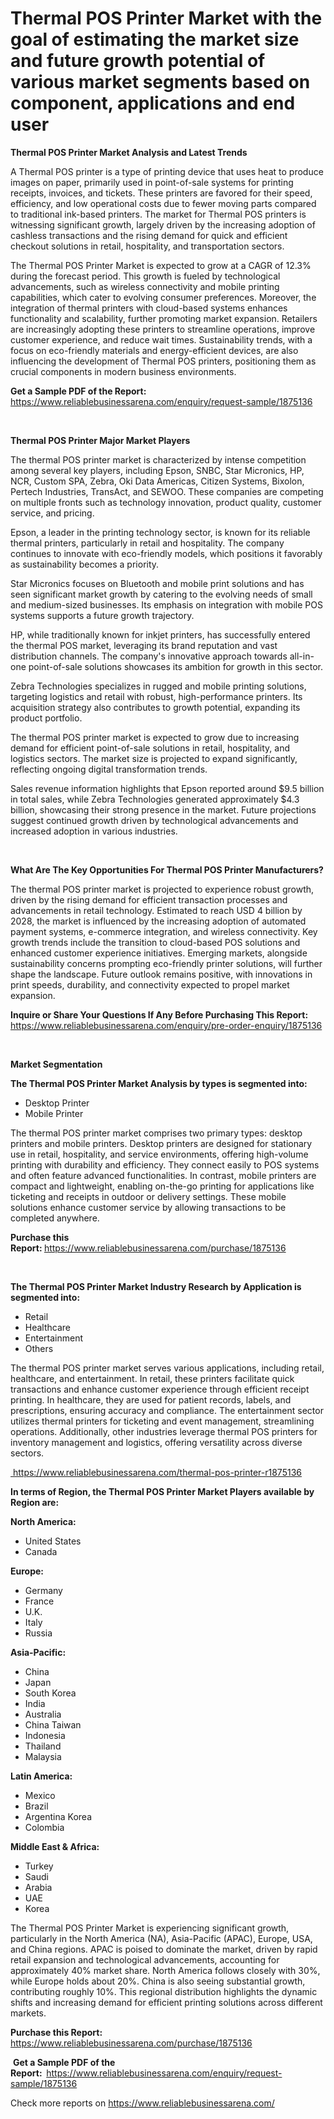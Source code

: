 <p><h1>Thermal POS Printer Market with the goal of estimating the market size and future growth potential of various market segments based on component, applications and end user</h1></p><p><strong>Thermal POS Printer Market Analysis and Latest Trends</strong></p>
<p><p>A Thermal POS printer is a type of printing device that uses heat to produce images on paper, primarily used in point-of-sale systems for printing receipts, invoices, and tickets. These printers are favored for their speed, efficiency, and low operational costs due to fewer moving parts compared to traditional ink-based printers. The market for Thermal POS printers is witnessing significant growth, largely driven by the increasing adoption of cashless transactions and the rising demand for quick and efficient checkout solutions in retail, hospitality, and transportation sectors.</p><p>The Thermal POS Printer Market is expected to grow at a CAGR of 12.3% during the forecast period. This growth is fueled by technological advancements, such as wireless connectivity and mobile printing capabilities, which cater to evolving consumer preferences. Moreover, the integration of thermal printers with cloud-based systems enhances functionality and scalability, further promoting market expansion. Retailers are increasingly adopting these printers to streamline operations, improve customer experience, and reduce wait times. Sustainability trends, with a focus on eco-friendly materials and energy-efficient devices, are also influencing the development of Thermal POS printers, positioning them as crucial components in modern business environments.</p></p>
<p><strong>Get a Sample PDF of the Report:&nbsp;</strong> <a href="https://www.reliablebusinessarena.com/enquiry/request-sample/1875136?utm_campaign=2532&utm_medium=2&utm_source=Github&utm_content=ia&utm_term=11042025&utm_id=thermal-pos-printer">https://www.reliablebusinessarena.com/enquiry/request-sample/1875136</a></p>
<p>&nbsp;</p>
<p><strong>Thermal POS Printer Major Market Players</strong></p>
<p><p>The thermal POS printer market is characterized by intense competition among several key players, including Epson, SNBC, Star Micronics, HP, NCR, Custom SPA, Zebra, Oki Data Americas, Citizen Systems, Bixolon, Pertech Industries, TransAct, and SEWOO. These companies are competing on multiple fronts such as technology innovation, product quality, customer service, and pricing.</p><p>Epson, a leader in the printing technology sector, is known for its reliable thermal printers, particularly in retail and hospitality. The company continues to innovate with eco-friendly models, which positions it favorably as sustainability becomes a priority.</p><p>Star Micronics focuses on Bluetooth and mobile print solutions and has seen significant market growth by catering to the evolving needs of small and medium-sized businesses. Its emphasis on integration with mobile POS systems supports a future growth trajectory.</p><p>HP, while traditionally known for inkjet printers, has successfully entered the thermal POS market, leveraging its brand reputation and vast distribution channels. The company's innovative approach towards all-in-one point-of-sale solutions showcases its ambition for growth in this sector.</p><p>Zebra Technologies specializes in rugged and mobile printing solutions, targeting logistics and retail with robust, high-performance printers. Its acquisition strategy also contributes to growth potential, expanding its product portfolio.</p><p>The thermal POS printer market is expected to grow due to increasing demand for efficient point-of-sale solutions in retail, hospitality, and logistics sectors. The market size is projected to expand significantly, reflecting ongoing digital transformation trends.</p><p>Sales revenue information highlights that Epson reported around $9.5 billion in total sales, while Zebra Technologies generated approximately $4.3 billion, showcasing their strong presence in the market. Future projections suggest continued growth driven by technological advancements and increased adoption in various industries.</p></p>
<p>&nbsp;</p>
<p><strong>What Are The Key Opportunities For Thermal POS Printer Manufacturers?</strong></p>
<p><p>The thermal POS printer market is projected to experience robust growth, driven by the rising demand for efficient transaction processes and advancements in retail technology. Estimated to reach USD 4 billion by 2028, the market is influenced by the increasing adoption of automated payment systems, e-commerce integration, and wireless connectivity. Key growth trends include the transition to cloud-based POS solutions and enhanced customer experience initiatives. Emerging markets, alongside sustainability concerns prompting eco-friendly printer solutions, will further shape the landscape. Future outlook remains positive, with innovations in print speeds, durability, and connectivity expected to propel market expansion.</p></p>
<p><strong>Inquire or Share Your Questions If Any Before Purchasing This Report:</strong> <a href="https://www.reliablebusinessarena.com/enquiry/pre-order-enquiry/1875136?utm_campaign=2532&utm_medium=2&utm_source=Github&utm_content=ia&utm_term=11042025&utm_id=thermal-pos-printer">https://www.reliablebusinessarena.com/enquiry/pre-order-enquiry/1875136</a></p>
<p>&nbsp;</p>
<p><strong>Market Segmentation</strong></p>
<p><strong>The Thermal POS Printer Market Analysis by types is segmented into:</strong></p>
<p><ul><li>Desktop Printer</li><li>Mobile Printer</li></ul></p>
<p><p>The thermal POS printer market comprises two primary types: desktop printers and mobile printers. Desktop printers are designed for stationary use in retail, hospitality, and service environments, offering high-volume printing with durability and efficiency. They connect easily to POS systems and often feature advanced functionalities. In contrast, mobile printers are compact and lightweight, enabling on-the-go printing for applications like ticketing and receipts in outdoor or delivery settings. These mobile solutions enhance customer service by allowing transactions to be completed anywhere.</p></p>
<p><strong>Purchase this Report:&nbsp;</strong><a href="https://www.reliablebusinessarena.com/purchase/1875136?utm_campaign=2532&utm_medium=2&utm_source=Github&utm_content=ia&utm_term=11042025&utm_id=thermal-pos-printer">https://www.reliablebusinessarena.com/purchase/1875136</a></p>
<p>&nbsp;</p>
<p><strong>The Thermal POS Printer Market Industry Research by Application is segmented into:</strong></p>
<p><ul><li>Retail</li><li>Healthcare</li><li>Entertainment</li><li>Others</li></ul></p>
<p><p>The thermal POS printer market serves various applications, including retail, healthcare, and entertainment. In retail, these printers facilitate quick transactions and enhance customer experience through efficient receipt printing. In healthcare, they are used for patient records, labels, and prescriptions, ensuring accuracy and compliance. The entertainment sector utilizes thermal printers for ticketing and event management, streamlining operations. Additionally, other industries leverage thermal POS printers for inventory management and logistics, offering versatility across diverse sectors.</p></p>
<p><a href="https://www.reliablebusinessarena.com/thermal-pos-printer-r1875136?utm_campaign=2532&utm_medium=2&utm_source=Github&utm_content=ia&utm_term=11042025&utm_id=thermal-pos-printer">&nbsp;https://www.reliablebusinessarena.com/thermal-pos-printer-r1875136</a></p>
<p><strong>In terms of Region, the Thermal POS Printer Market Players available by Region are:</strong></p>
<p>
    <p> <strong> North America: </strong>
        <ul>
            <li>United States</li>
            <li>Canada</li>
        </ul>
        </p> 
    <p> <strong> Europe: </strong>
        <ul>
            <li>Germany</li>
            <li>France</li>
            <li>U.K.</li>
            <li>Italy</li>
            <li>Russia</li>
        </ul>
        </p> 
    <p> <strong> Asia-Pacific: </strong>
        <ul>
            <li>China</li>
            <li>Japan</li>
            <li>South Korea</li>
            <li>India</li>
            <li>Australia</li>
            <li>China Taiwan</li>
            <li>Indonesia</li>
            <li>Thailand</li>
            <li>Malaysia</li>
        </ul>
        </p> 
    <p> <strong> Latin America: </strong>
        <ul>
            <li>Mexico</li>
            <li>Brazil</li>
            <li>Argentina Korea</li>
            <li>Colombia</li>
        </ul>
        </p> 
    <p> <strong> Middle East & Africa: </strong>
        <ul>
            <li>Turkey</li>
            <li>Saudi</li>
            <li>Arabia</li>
            <li>UAE</li>
            <li>Korea</li>
        </ul>
    </p>
    </p>
<p><p>The Thermal POS Printer Market is experiencing significant growth, particularly in the North America (NA), Asia-Pacific (APAC), Europe, USA, and China regions. APAC is poised to dominate the market, driven by rapid retail expansion and technological advancements, accounting for approximately 40% market share. North America follows closely with 30%, while Europe holds about 20%. China is also seeing substantial growth, contributing roughly 10%. This regional distribution highlights the dynamic shifts and increasing demand for efficient printing solutions across different markets.</p></p>
<p><strong>Purchase this Report: </strong><a href="https://www.reliablebusinessarena.com/purchase/1875136?utm_campaign=2532&utm_medium=2&utm_source=Github&utm_content=ia&utm_term=11042025&utm_id=thermal-pos-printer">https://www.reliablebusinessarena.com/purchase/1875136</a></p>
<p>&nbsp;<strong>Get a Sample PDF of the Report:&nbsp;&nbsp;</strong><a href="https://www.reliablebusinessarena.com/enquiry/request-sample/1875136?utm_campaign=2532&utm_medium=2&utm_source=Github&utm_content=ia&utm_term=11042025&utm_id=thermal-pos-printer">https://www.reliablebusinessarena.com/enquiry/request-sample/1875136</a></p>
<p><strong></strong></p>
<p>Check more reports on <a href="https://www.reliablebusinessarena.com/?utm_campaign=2532&utm_medium=2&utm_source=Github&utm_content=ia&utm_term=11042025&utm_id=thermal-pos-printer">https://www.reliablebusinessarena.com/</a></p>
